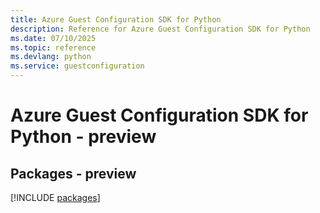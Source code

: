 ```yaml
---
title: Azure Guest Configuration SDK for Python
description: Reference for Azure Guest Configuration SDK for Python
ms.date: 07/10/2025
ms.topic: reference
ms.devlang: python
ms.service: guestconfiguration
---
```

# Azure Guest Configuration SDK for Python - preview
## Packages - preview
[!INCLUDE [packages](guest-configuration-index.md)]